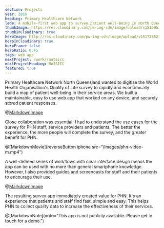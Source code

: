 ```yaml
---
section: Projects
year: 2016
heading: Primary Healthcare Network
lede: A mobile-first web app to survey patient well-being in North Queensland.
thumbImage: https://res.cloudinary.com/pw-img-cdn/image/upload/v1516953097/okok/thumb-phn.jpg
thumbInCloudinary: true
heroImage: http://res.cloudinary.com/pw-img-cdn/image/upload/v1517285211/okok/phn-mobile-screens-1.png
heroInCloudinary: true
heroFrame: false
heroRatio: 0.45
tags: web app
nextProject: /work/raatsicc
nextProjectHeading: RATSICC
featured: true
---
```


Primary Healthcare Network North Queensland wanted to digitise the World Health Organisation's Quality of Life survey to rapidly and economically build a map of patient well-being in their service areas. We built a maintainable, easy to use web app that worked on any device, and securely stored patient responses.

<!-- @[MarkdownMovie](laptop src="/images/phn-video.mp4") -->

@[MarkdownImage](src="http://res.cloudinary.com/pw-img-cdn/image/upload/v1517278713/okok/phn-survey-score.png")

<!-- We built the app using React.js to allow flexible iteration as feedback required it. For example, we can now add offline capability into the app without rewritting it. This may become useful in remote parts of Queensland with intermittent internet coverage. -->

Close collaboration was essential: I had to understand the use cases for the survey for PHN staff, service providers and patients. The better the experience, the more people will complete the survey, and the greater benefit for PHN.

@[MarkdownMovie](reverseButton iphone src="/images/phn-video-m.mp4")

<!-- All data collected is anonymous. At survey completion, users are presented with a score that rates their quality of life. Users can share their score by email or SMS. -->

A well-defined series of workflows with clear interface design means the app can be used with no more than general smartphone knowledge. However, I also provided guides and screencasts for staff and their patients to encourage their use.

<!-- > Client quote here” _CEO dude_ -->

@[MarkdownImage](src="http://res.cloudinary.com/pw-img-cdn/image/upload/v1517278720/okok/phn-guide.png")

<!-- And the app is easily adaptable as we discover further use cases over time.  -->

The resulting survey app immediately created value for PHN. It's an experience that patients and staff find fast, simple and easy. This helps PHN to collect quality data to increase the effectiveness of their services.

@[MarkdownNote](note="This app is not publicly available. Please get in touch for a demo.")
